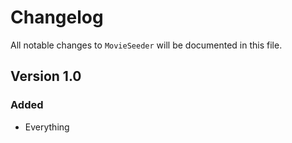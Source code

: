 # Changelog

All notable changes to `MovieSeeder` will be documented in this file.

## Version 1.0

### Added
- Everything
